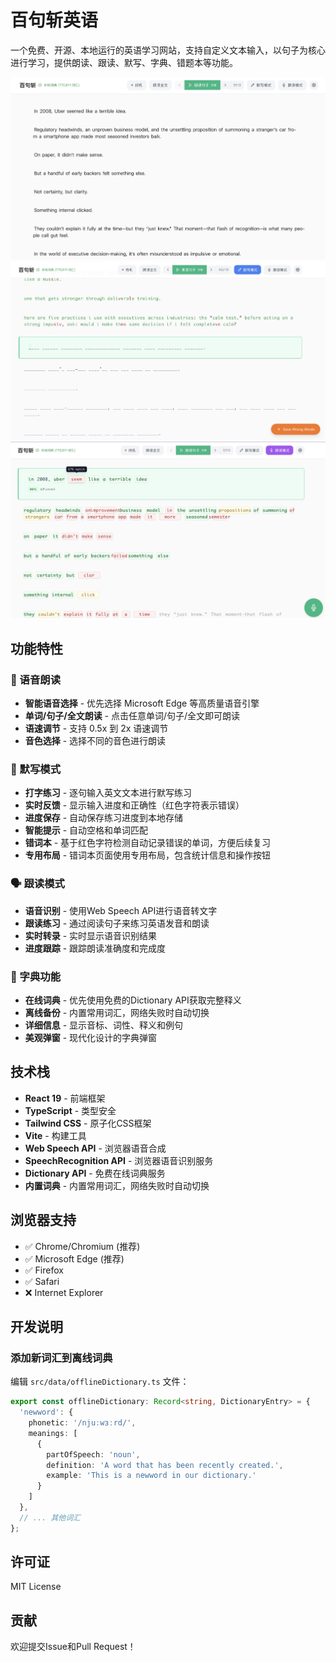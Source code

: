 # 百句斩英语

一个免费、开源、本地运行的英语学习网站，支持自定义文本输入，以句子为核心进行学习，提供朗读、跟读、默写、字典、错题本等功能。

![百句斩](./docs/app.jpg)
![百句斩](./docs/dictation-mode.jpg)
![百句斩](./docs/recitation-mode.jpg)

## 功能特性

### 🎵 语音朗读
- **智能语音选择** - 优先选择 Microsoft Edge 等高质量语音引擎
- **单词/句子/全文朗读** - 点击任意单词/句子/全文即可朗读
- **语速调节** - 支持 0.5x 到 2x 语速调节
- **音色选择** - 选择不同的音色进行朗读

### 🎤 默写模式
- **打字练习** - 逐句输入英文文本进行默写练习
- **实时反馈** - 显示输入进度和正确性（红色字符表示错误）
- **进度保存** - 自动保存练习进度到本地存储
- **智能提示** - 自动空格和单词匹配
- **错词本** - 基于红色字符检测自动记录错误的单词，方便后续复习
- **专用布局** - 错词本页面使用专用布局，包含统计信息和操作按钮

### 🗣️ 跟读模式
- **语音识别** - 使用Web Speech API进行语音转文字
- **跟读练习** - 通过阅读句子来练习英语发音和朗读
- **实时转录** - 实时显示语音识别结果
- **进度跟踪** - 跟踪朗读准确度和完成度

### 📖 字典功能
- **在线词典** - 优先使用免费的Dictionary API获取完整释义
- **离线备份** - 内置常用词汇，网络失败时自动切换
- **详细信息** - 显示音标、词性、释义和例句
- **美观弹窗** - 现代化设计的字典弹窗

## 技术栈

- **React 19** - 前端框架
- **TypeScript** - 类型安全
- **Tailwind CSS** - 原子化CSS框架
- **Vite** - 构建工具
- **Web Speech API** - 浏览器语音合成
- **SpeechRecognition API** - 浏览器语音识别服务
- **Dictionary API** - 免费在线词典服务
- **内置词典** - 内置常用词汇，网络失败时自动切换

## 浏览器支持

- ✅ Chrome/Chromium (推荐)
- ✅ Microsoft Edge (推荐)
- ✅ Firefox
- ✅ Safari
- ❌ Internet Explorer

## 开发说明

### 添加新词汇到离线词典

编辑 `src/data/offlineDictionary.ts` 文件：

```typescript
export const offlineDictionary: Record<string, DictionaryEntry> = {
  'newword': {
    phonetic: '/njuːwɜːrd/',
    meanings: [
      { 
        partOfSpeech: 'noun', 
        definition: 'A word that has been recently created.',
        example: 'This is a newword in our dictionary.'
      }
    ]
  },
  // ... 其他词汇
};
```

## 许可证

MIT License

## 贡献

欢迎提交Issue和Pull Request！
